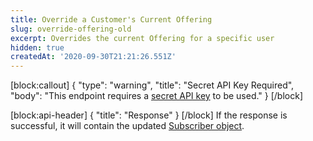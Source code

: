 ```yaml
---
title: Override a Customer's Current Offering
slug: override-offering-old
excerpt: Overrides the current Offering for a specific user
hidden: true
createdAt: '2020-09-30T21:21:26.551Z'
---
```

[block:callout]
{
  "type": "warning",
  "title": "Secret API Key Required",
  "body": "This endpoint requires a [secret API key](doc:authentication) to be used."
}
[/block]

[block:api-header]
{
  "title": "Response"
}
[/block]
If the response is successful, it will contain the updated [Subscriber object](ref:subscribers#the-subscriber-object).
